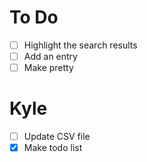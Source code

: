# To Do
- [ ] Highlight the search results
- [ ] Add an entry
- [ ] Make pretty

# Kyle
- [ ] Update CSV file
- [x] Make todo list
